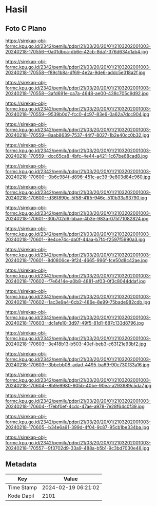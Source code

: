 # Hasil

## Foto C Plano

https://sirekap-obj-formc.kpu.go.id/2342/pemilu/pdpr/21/03/20/20/01/2103202001003-20240218-170556--0a01dbca-db6e-42cb-8da1-376d634c1ab4.jpg

https://sirekap-obj-formc.kpu.go.id/2342/pemilu/pdpr/21/03/20/20/01/2103202001003-20240218-170558--f89c1b8a-df69-4e2a-9de6-addc5e318a2f.jpg

https://sirekap-obj-formc.kpu.go.id/2342/pemilu/pdpr/21/03/20/20/01/2103202001003-20240218-170558--3afd691e-ca7a-4648-ae00-438c705c9d92.jpg

https://sirekap-obj-formc.kpu.go.id/2342/pemilu/pdpr/21/03/20/20/01/2103202001003-20240218-170559--9539b0d7-fcc0-4c97-83e6-0a62a7dcc904.jpg

https://sirekap-obj-formc.kpu.go.id/2342/pemilu/pdpr/21/03/20/20/01/2103202001003-20240218-170559--8aab8639-7537-44f7-8027-1b2e40cc0b32.jpg

https://sirekap-obj-formc.kpu.go.id/2342/pemilu/pdpr/21/03/20/20/01/2103202001003-20240218-170559--dcc65ca8-4bfc-4e44-a421-1c67be68cad8.jpg

https://sirekap-obj-formc.kpu.go.id/2342/pemilu/pdpr/21/03/20/20/01/2103202001003-20240218-170600--0b6c984f-d896-451c-ac39-9e803d84c960.jpg

https://sirekap-obj-formc.kpu.go.id/2342/pemilu/pdpr/21/03/20/20/01/2103202001003-20240218-170600--d36f890c-5f58-41f5-946e-510b33a93790.jpg

https://sirekap-obj-formc.kpu.go.id/2342/pemilu/pdpr/21/03/20/20/01/2103202001003-20240218-170601--30b702d6-bbae-4b3e-983a-075f71082824.jpg

https://sirekap-obj-formc.kpu.go.id/2342/pemilu/pdpr/21/03/20/20/01/2103202001003-20240218-170601--9e4ce74c-da0f-44aa-b7f4-f2597f5990a3.jpg

https://sirekap-obj-formc.kpu.go.id/2342/pemilu/pdpr/21/03/20/20/01/2103202001003-20240218-170601--8d0806ce-9f24-4665-996f-fce50d8c42ae.jpg

https://sirekap-obj-formc.kpu.go.id/2342/pemilu/pdpr/21/03/20/20/01/2103202001003-20240218-170602--f7e6414e-a0b8-4881-af03-0f3c8044ddaf.jpg

https://sirekap-obj-formc.kpu.go.id/2342/pemilu/pdpr/21/03/20/20/01/2103202001003-20240218-170602--1ac3e9a4-6cb2-486e-8e99-75bade982cdb.jpg

https://sirekap-obj-formc.kpu.go.id/2342/pemilu/pdpr/21/03/20/20/01/2103202001003-20240218-170603--dc1afe10-3d97-49f5-81d1-687c133d8796.jpg

https://sirekap-obj-formc.kpu.go.id/2342/pemilu/pdpr/21/03/20/20/01/2103202001003-20240218-170603--3e418b13-b503-40ef-beb3-c63121e93bf2.jpg

https://sirekap-obj-formc.kpu.go.id/2342/pemilu/pdpr/21/03/20/20/01/2103202001003-20240218-170603--3bbcbb08-adad-4495-ba69-90c730f33a16.jpg

https://sirekap-obj-formc.kpu.go.id/2342/pemilu/pdpr/21/03/20/20/01/2103202001003-20240218-170604--8b9e9980-905b-40be-90ea-a293989c5da7.jpg

https://sirekap-obj-formc.kpu.go.id/2342/pemilu/pdpr/21/03/20/20/01/2103202001003-20240218-170604--f7ebf0ef-4cdc-47ae-a978-7e28f64c0f39.jpg

https://sirekap-obj-formc.kpu.go.id/2342/pemilu/pdpr/21/03/20/20/01/2103202001003-20240218-170605--b34e6a91-399d-4f04-9c87-95cb1be334ba.jpg

https://sirekap-obj-formc.kpu.go.id/2342/pemilu/pdpr/21/03/20/20/01/2103202001003-20240218-170557--9f3702d9-33a9-488a-b5b1-9c3bd7030e48.jpg


## Metadata

| Key        | Value               |
| ---------- | ------------------- |
| Time Stamp | 2024-02-19 06:21:02 |
| Kode Dapil | 2101                |



